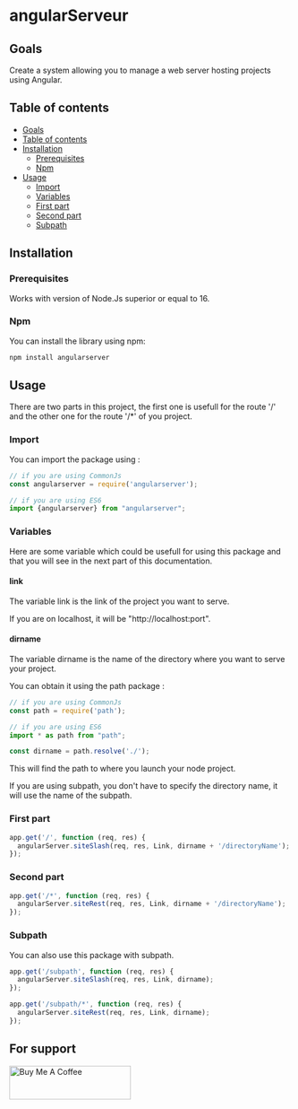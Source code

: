 # angularServeur

## Goals

Create a system allowing you to manage a web server hosting projects using Angular.

## Table of contents

- [Goals](#goals)
- [Table of contents](#table-of-contents)
- [Installation](#installation)
    - [Prerequisites](#prerequisites)
    - [Npm](#npm)
- [Usage](#usage)
    - [Import](#import)
    - [Variables](#variables)
    - [First part](#first-part)
    - [Second part](#second-part)
    - [Subpath](#subpath)

## Installation

### Prerequisites

Works with version of Node.Js superior or equal to 16.

### Npm

You can install the library using npm:

```bash
npm install angularserver
```

## Usage 

There are two parts in this project, the first one is usefull for the route '/'
and the other one for the route '/*' of you project.

### Import

You can import the package using :

```javascript
// if you are using CommonJs
const angularserver = require('angularserver');

// if you are using ES6
import {angularserver} from "angularserver";
```

### Variables

Here are some variable which could be usefull for using this package and that you will see in the next part of this documentation.

#### link

The variable link is the link of the project you want to serve.

If you are on localhost, it will be "http://localhost:port".

#### dirname

The variable dirname is the name of the directory where you want to serve your project.

You can obtain it using the path package :

```javascript
// if you are using CommonJs
const path = require('path');

// if you are using ES6
import * as path from "path";

const dirname = path.resolve('./');
```

This will find the path to where you launch your node project.

If you are using subpath, you don't have to specify the directory name, it will use the name of the subpath.

### First part

```javascript
app.get('/', function (req, res) {
  angularServer.siteSlash(req, res, Link, dirname + '/directoryName');
});
```

### Second part

```javascript
app.get('/*', function (req, res) {
  angularServer.siteRest(req, res, Link, dirname + '/directoryName');
});
```

### Subpath

You can also use this package with subpath.

```javascript
app.get('/subpath', function (req, res) {
  angularServer.siteSlash(req, res, Link, dirname);
});

app.get('/subpath/*', function (req, res) {
  angularServer.siteRest(req, res, Link, dirname);
});
```

## For support

<a href="https://www.buymeacoffee.com/nicolegrimpeur" target="_blank"><img src="https://cdn.buymeacoffee.com/buttons/v2/default-blue.png" alt="Buy Me A Coffee" style="height: 60px !important;width: 217px !important;" ></a>
